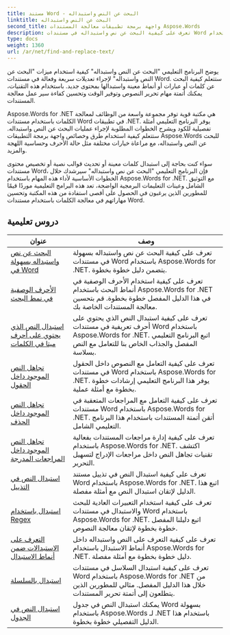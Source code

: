 ```yaml
---
title: مستند Word - البحث عن النص واستبداله
linktitle: البحث عن النص واستبداله
second_title: واجهة برمجة تطبيقات معالجة المستندات Aspose.Words
description: تعرف على كيفية البحث عن نص واستبداله في مستندات Word باستخدام Aspose.Words for .NET. توضح لك البرامج التعليمية كيفية إجراء عمليات بحث نصية دقيقة، بما في ذلك خيارات البحث المتقدمة.
type: docs
weight: 1360
url: /ar/net/find-and-replace-text/
---
```

يوضح البرنامج التعليمي "البحث عن النص واستبداله" كيفية استخدام ميزات "البحث عن النص واستبداله" لإجراء تعديلات سريعة وفعالة في مستندات Word. ستتعلم كيفية البحث عن كلمات أو عبارات أو أنماط معينة واستبدالها بمحتوى جديد. باستخدام هذه التقنيات، يمكنك أتمتة مهام تحرير النصوص وتوفير الوقت وتحسين كفاءة سير عمل معالجة المستندات.

Aspose.Words for .NET هي مكتبة قوية توفر مجموعة واسعة من الوظائف لمعالجة الكلمات باستخدام مستندات Word في تطبيقات .NET. يوفر البرنامج التعليمي أمثلة تفصيلية للكود ويشرح الخطوات المطلوبة لإجراء عمليات البحث عن النص واستبداله. ستتعلم كيفية استخدام طرق وخصائص واجهة برمجة التطبيقات Aspose.Words للبحث عن النص واستبداله، مع مراعاة خيارات مختلفة مثل حالة الأحرف وحساسية اللهجة والمزيد.

سواء كنت بحاجة إلى استبدال كلمات معينة أو تحديث قوالب نصية أو تخصيص محتوى مستندات Word، فإن البرنامج التعليمي "البحث عن نص واستبداله" سيرشدك خلال الخطوات الأساسية لأداء هذه المهام باستخدام Aspose.Words for .NET. مع التوثيق الشامل وعينات التعليمات البرمجية الواضحة، تعد هذه البرامج التعليمية موردًا قيمًا للمطورين الذين يرغبون في الحصول على أقصى استفادة من هذه المكتبة وتحسين مهاراتهم في معالجة الكلمات باستخدام مستندات Word.

 ## دروس تعليمية
| عنوان | وصف |
| --- | --- |
| [البحث عن نص واستبداله بسهولة في Word](./simple-find-replace/) | تعرف على كيفية البحث عن نص واستبداله بسهولة في مستندات Word باستخدام Aspose.Words for .NET. يتضمن دليل خطوة بخطوة. |
| [الأحرف الوصفية في نمط البحث](./meta-characters-in-search-pattern/) | تعرف على كيفية استخدام الأحرف الوصفية في أنماط البحث باستخدام Aspose.Words for .NET في هذا الدليل المفصل خطوة بخطوة. قم بتحسين معالجة المستندات الخاصة بك. |
| [استبدال النص الذي يحتوي على أحرف ميتا في الكلمات](./replace-text-containing-meta-characters/) | تعرف على كيفية استبدال النص الذي يحتوي على أحرف تعريفية في مستندات Word باستخدام Aspose.Words for .NET. اتبع البرنامج التعليمي المفصل والجذاب الخاص بنا للتعامل مع النص بسلاسة. |
| [تجاهل النص الموجود داخل الحقول](./ignore-text-inside-fields/) | تعرف على كيفية التعامل مع النصوص داخل الحقول في مستندات Word باستخدام Aspose.Words for .NET. يوفر هذا البرنامج التعليمي إرشادات خطوة بخطوة مع أمثلة عملية. |
| [تجاهل النص الموجود داخل الحذف](./ignore-text-inside-delete-revisions/) | تعرف على كيفية التعامل مع المراجعات المتعقبة في مستندات Word باستخدام Aspose.Words for .NET. أتقن أتمتة المستندات باستخدام هذا البرنامج التعليمي الشامل. |
| [تجاهل النص الموجود داخل المراجعات المدرجة](./ignore-text-inside-insert-revisions/) | تعرف على كيفية إدارة مراجعات المستندات بفعالية باستخدام Aspose.Words for .NET. اكتشف تقنيات تجاهل النص داخل مراجعات الإدراج لتسهيل التحرير. |
| [استبدال النص في التذييل](./replace-text-in-footer/) | تعرف على كيفية استبدال النص في تذييل مستند Word باستخدام Aspose.Words for .NET. اتبع هذا الدليل لإتقان استبدال النص مع أمثلة مفصلة. |
| [استبدال باستخدام Regex](./replace-with-regex/) | تعرف على كيفية استخدام التعبيرات العادية للبحث والاستبدال في مستندات Word باستخدام Aspose.Words for .NET. اتبع دليلنا المفصل خطوة بخطوة لإتقان معالجة النصوص. |
| [التعرف على الاستبدالات ضمن أنماط الاستبدال](./recognize-and-substitutions-within-replacement-patterns/) | تعرف على كيفية التعرف على النص واستبداله داخل أنماط الاستبدال باستخدام Aspose.Words for .NET. دليل خطوة بخطوة مع أمثلة مفصلة. |
| [استبدال بالسلسلة](./replace-with-string/) | تعرف على كيفية استبدال السلاسل في مستندات Word باستخدام Aspose.Words for .NET من خلال هذا الدليل المفصل. مثالي للمطورين الذين يتطلعون إلى أتمتة تحرير المستندات. |
| [استبدال النص في الجدول](./replace-text-in-table/) | يمكنك استبدال النص في جدول Word بسهولة باستخدام Aspose.Words لـ .NET باستخدام هذا الدليل التفصيلي خطوة بخطوة. |